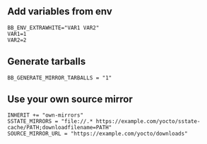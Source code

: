 ## Add variables from env

```shell
BB_ENV_EXTRAWHITE="VAR1 VAR2"
VAR1=1
VAR2=2
```

## Generate tarballs

```shell
BB_GENERATE_MIRROR_TARBALLS = "1"
```

## Use your own source mirror

```shell
INHERIT += "own-mirrors"
SSTATE_MIRRORS = "file://.* https://example.com/yocto/sstate-cache/PATH;downloadfilename=PATH"
SOURCE_MIRROR_URL = "https://example.com/yocto/downloads"
```
